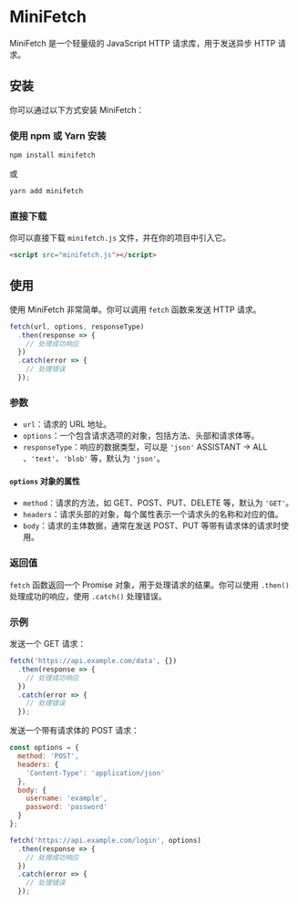 # MiniFetch

MiniFetch 是一个轻量级的 JavaScript HTTP 请求库，用于发送异步 HTTP 请求。

## 安装

你可以通过以下方式安装 MiniFetch：

### 使用 npm 或 Yarn 安装

```bash
npm install minifetch
```

或

```bash
yarn add minifetch
```

### 直接下载

你可以直接下载 `minifetch.js` 文件，并在你的项目中引入它。

```html
<script src="minifetch.js"></script>
```

## 使用

使用 MiniFetch 非常简单。你可以调用 `fetch` 函数来发送 HTTP 请求。

```javascript
fetch(url, options, responseType)
  .then(response => {
    // 处理成功响应
  })
  .catch(error => {
    // 处理错误
  });
```

### 参数

- `url`：请求的 URL 地址。
- `options`：一个包含请求选项的对象，包括方法、头部和请求体等。
- `responseType`：响应的数据类型，可以是 `'json'`
ASSISTANT -> ALL
、`'text'`、`'blob'` 等，默认为 `'json'`。

#### `options` 对象的属性

- `method`：请求的方法，如 GET、POST、PUT、DELETE 等，默认为 `'GET'`。
- `headers`：请求头部的对象，每个属性表示一个请求头的名称和对应的值。
- `body`：请求的主体数据，通常在发送 POST、PUT 等带有请求体的请求时使用。

### 返回值

`fetch` 函数返回一个 Promise 对象，用于处理请求的结果。你可以使用 `.then()` 处理成功的响应，使用 `.catch()` 处理错误。

### 示例

发送一个 GET 请求：

```javascript
fetch('https://api.example.com/data', {})
  .then(response => {
    // 处理成功响应
  })
  .catch(error => {
    // 处理错误
  });
```

发送一个带有请求体的 POST 请求：

```javascript
const options = {
  method: 'POST',
  headers: {
    'Content-Type': 'application/json'
  },
  body: {
    username: 'example',
    password: 'password'
  }
};

fetch('https://api.example.com/login', options)
  .then(response => {
    // 处理成功响应
  })
  .catch(error => {
    // 处理错误
  });
```
